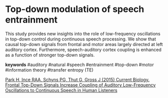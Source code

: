 # Top-down modulation of speech entrainment

This study provides new insights into the role of low-frequency oscillations in top-down control during continuous speech processing.  We show that causal top-down signals from frontal and motor areas largely directed at left auditory cortex. Furthermore, speech-auditory cortex coupling is enhanced as a function of stronger top-down signals.

**keywords**
#auditory #natural #speech #entrainment #top-down #motor #information theory #transfer entropy (TE)

[Park H, Ince RAA, Schyns PG, Thut G, Gross J (2015) Current Biology. Frontal Top-Down Signals Increase Coupling of Auditory Low-Frequency Oscillations to Continuous Speech in Human Listeners](https://doi.org/10.1016/j.cub.2015.04.049)
